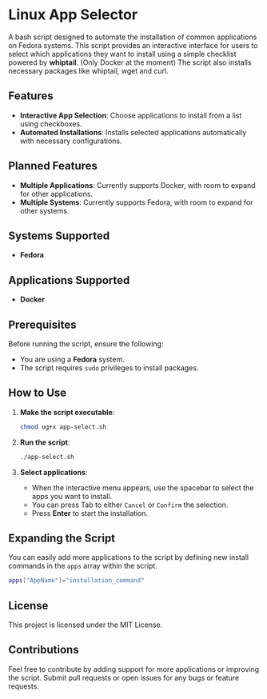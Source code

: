 # Linux App Selector

A bash script designed to automate the installation of common applications on Fedora systems. This script provides an interactive interface for users to select which applications they want to install using a simple checklist powered by **whiptail**. (Only Docker at the moment)
The script also installs necessary packages like whiptail, wget and curl.

## Features

- **Interactive App Selection**: Choose applications to install from a list using checkboxes.
- **Automated Installations**: Installs selected applications automatically with necessary configurations.

## Planned Features
- **Multiple Applications**: Currently supports Docker, with room to expand for other applications.
- **Multiple Systems**: Currently supports Fedora, with room to expand for other systems.

## Systems Supported

- **Fedora**

## Applications Supported

- **Docker**

## Prerequisites

Before running the script, ensure the following:

- You are using a **Fedora** system.
- The script requires `sudo` privileges to install packages.

## How to Use

1. **Make the script executable**:

   ```bash
   chmod ug+x app-select.sh
   ```

2. **Run the script**:

   ```bash
   ./app-select.sh
   ```

3. **Select applications**:

   - When the interactive menu appears, use the spacebar to select the apps you want to install.
   - You can press Tab to either `Cancel` or `Confirm` the selection.
   - Press **Enter** to start the installation.

## Expanding the Script

You can easily add more applications to the script by defining new install commands in the `apps` array within the script.

```bash
apps["AppName"]="installation_command"
```

## License

This project is licensed under the MIT License.

## Contributions

Feel free to contribute by adding support for more applications or improving the script. Submit pull requests or open issues for any bugs or feature requests.